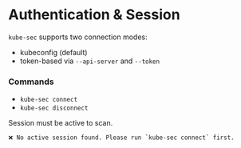# Authentication & Session

`kube-sec` supports two connection modes:
- kubeconfig (default)
- token-based via `--api-server` and `--token`

### Commands
- `kube-sec connect`
- `kube-sec disconnect`

Session must be active to scan.

```bash
❌ No active session found. Please run `kube-sec connect` first.
```